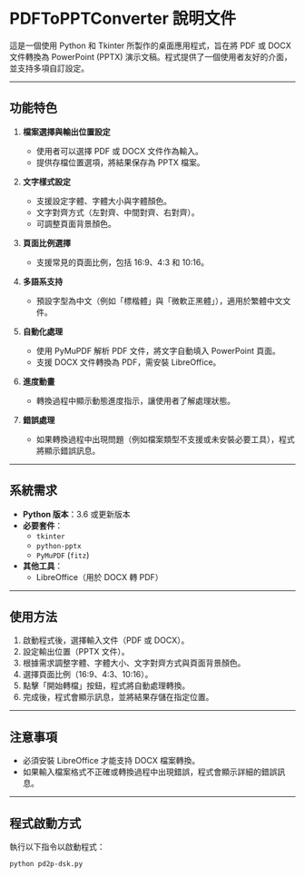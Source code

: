 # PDFToPPTConverter 說明文件

這是一個使用 Python 和 Tkinter 所製作的桌面應用程式，旨在將 PDF 或 DOCX 文件轉換為 PowerPoint (PPTX) 演示文稿。程式提供了一個使用者友好的介面，並支持多項自訂設定。

---

## 功能特色

1. **檔案選擇與輸出位置設定**
   - 使用者可以選擇 PDF 或 DOCX 文件作為輸入。
   - 提供存檔位置選項，將結果保存為 PPTX 檔案。

2. **文字樣式設定**
   - 支援設定字體、字體大小與字體顏色。
   - 文字對齊方式（左對齊、中間對齊、右對齊）。
   - 可調整頁面背景顏色。

3. **頁面比例選擇**
   - 支援常見的頁面比例，包括 16:9、4:3 和 10:16。

4. **多語系支持**
   - 預設字型為中文（例如「標楷體」與「微軟正黑體」），適用於繁體中文文件。

5. **自動化處理**
   - 使用 PyMuPDF 解析 PDF 文件，將文字自動填入 PowerPoint 頁面。
   - 支援 DOCX 文件轉換為 PDF，需安裝 LibreOffice。

6. **進度動畫**
   - 轉換過程中顯示動態進度指示，讓使用者了解處理狀態。

7. **錯誤處理**
   - 如果轉換過程中出現問題（例如檔案類型不支援或未安裝必要工具），程式將顯示錯誤訊息。

---

## 系統需求

- **Python 版本**：3.6 或更新版本
- **必要套件**：
  - `tkinter`
  - `python-pptx`
  - `PyMuPDF` (`fitz`)
- **其他工具**：
  - LibreOffice（用於 DOCX 轉 PDF）

---

## 使用方法

1. 啟動程式後，選擇輸入文件（PDF 或 DOCX）。
2. 設定輸出位置（PPTX 文件）。
3. 根據需求調整字體、字體大小、文字對齊方式與頁面背景顏色。
4. 選擇頁面比例（16:9、4:3、10:16）。
5. 點擊「開始轉檔」按鈕，程式將自動處理轉換。
6. 完成後，程式會顯示訊息，並將結果存儲在指定位置。

---

## 注意事項

- 必須安裝 LibreOffice 才能支持 DOCX 檔案轉換。
- 如果輸入檔案格式不正確或轉換過程中出現錯誤，程式會顯示詳細的錯誤訊息。

---

## 程式啟動方式

執行以下指令以啟動程式：

```bash
python pd2p-dsk.py
